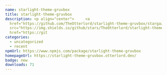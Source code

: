 ```yaml
---
name: starlight-theme-gruvbox
title: starlight-theme-gruvbox
description: <p align="center"> 	<a
  href="https://github.com/TheOtterlord/starlight-theme-gruvbox/stargazers"><img
  src="https://img.shields.io/github/stars/TheOtterlord/starlight-theme-gruvbox?colorA=363a4f&colorB=b7bdf8&style=for-the-badge"></a> 	<a
  href="https://git
categories:
  - uncategorized
  - recent
npmUrl: https://www.npmjs.com/package/starlight-theme-gruvbox
homepageUrl: https://starlight-theme-gruvbox.otterlord.dev/
badge: new
downloads: 71
---
```

